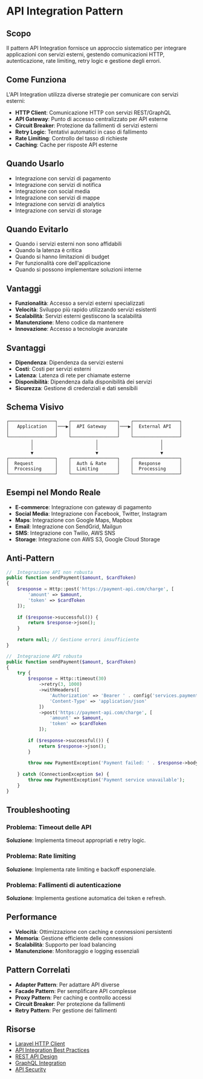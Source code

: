 # API Integration Pattern

## Scopo

Il pattern API Integration fornisce un approccio sistematico per integrare applicazioni con servizi esterni, gestendo comunicazioni HTTP, autenticazione, rate limiting, retry logic e gestione degli errori.

## Come Funziona

L'API Integration utilizza diverse strategie per comunicare con servizi esterni:

- **HTTP Client**: Comunicazione HTTP con servizi REST/GraphQL
- **API Gateway**: Punto di accesso centralizzato per API esterne
- **Circuit Breaker**: Protezione da fallimenti di servizi esterni
- **Retry Logic**: Tentativi automatici in caso di fallimento
- **Rate Limiting**: Controllo del tasso di richieste
- **Caching**: Cache per risposte API esterne

## Quando Usarlo

- Integrazione con servizi di pagamento
- Integrazione con servizi di notifica
- Integrazione con social media
- Integrazione con servizi di mappe
- Integrazione con servizi di analytics
- Integrazione con servizi di storage

## Quando Evitarlo

- Quando i servizi esterni non sono affidabili
- Quando la latenza è critica
- Quando si hanno limitazioni di budget
- Per funzionalità core dell'applicazione
- Quando si possono implementare soluzioni interne

## Vantaggi

- **Funzionalità**: Accesso a servizi esterni specializzati
- **Velocità**: Sviluppo più rapido utilizzando servizi esistenti
- **Scalabilità**: Servizi esterni gestiscono la scalabilità
- **Manutenzione**: Meno codice da mantenere
- **Innovazione**: Accesso a tecnologie avanzate

## Svantaggi

- **Dipendenza**: Dipendenza da servizi esterni
- **Costi**: Costi per servizi esterni
- **Latenza**: Latenza di rete per chiamate esterne
- **Disponibilità**: Dipendenza dalla disponibilità dei servizi
- **Sicurezza**: Gestione di credenziali e dati sensibili

## Schema Visivo

```
┌─────────────────┐    ┌─────────────────┐    ┌─────────────────┐
│   Application   │───▶│  API Gateway    │───▶│  External API   │
│                 │    │                 │    │                 │
└─────────────────┘    └─────────────────┘    └─────────────────┘
         │                       │                       │
         │                       │                       │
         ▼                       ▼                       ▼
┌─────────────────┐    ┌─────────────────┐    ┌─────────────────┐
│  Request        │    │  Auth & Rate    │    │  Response       │
│  Processing     │    │  Limiting       │    │  Processing     │
└─────────────────┘    └─────────────────┘    └─────────────────┘
```

## Esempi nel Mondo Reale

- **E-commerce**: Integrazione con gateway di pagamento
- **Social Media**: Integrazione con Facebook, Twitter, Instagram
- **Maps**: Integrazione con Google Maps, Mapbox
- **Email**: Integrazione con SendGrid, Mailgun
- **SMS**: Integrazione con Twilio, AWS SNS
- **Storage**: Integrazione con AWS S3, Google Cloud Storage

## Anti-Pattern

```php
//  Integrazione API non robusta
public function sendPayment($amount, $cardToken)
{
    $response = Http::post('https://payment-api.com/charge', [
        'amount' => $amount,
        'token' => $cardToken
    ]);
    
    if ($response->successful()) {
        return $response->json();
    }
    
    return null; // Gestione errori insufficiente
}

//  Integrazione API robusta
public function sendPayment($amount, $cardToken)
{
    try {
        $response = Http::timeout(30)
            ->retry(3, 1000)
            ->withHeaders([
                'Authorization' => 'Bearer ' . config('services.payment.api_key'),
                'Content-Type' => 'application/json'
            ])
            ->post('https://payment-api.com/charge', [
                'amount' => $amount,
                'token' => $cardToken
            ]);
        
        if ($response->successful()) {
            return $response->json();
        }
        
        throw new PaymentException('Payment failed: ' . $response->body());
        
    } catch (ConnectionException $e) {
        throw new PaymentException('Payment service unavailable');
    }
}
```

## Troubleshooting

### Problema: Timeout delle API
**Soluzione**: Implementa timeout appropriati e retry logic.

### Problema: Rate limiting
**Soluzione**: Implementa rate limiting e backoff esponenziale.

### Problema: Fallimenti di autenticazione
**Soluzione**: Implementa gestione automatica dei token e refresh.

## Performance

- **Velocità**: Ottimizzazione con caching e connessioni persistenti
- **Memoria**: Gestione efficiente delle connessioni
- **Scalabilità**: Supporto per load balancing
- **Manutenzione**: Monitoraggio e logging essenziali

## Pattern Correlati

- **Adapter Pattern**: Per adattare API diverse
- **Facade Pattern**: Per semplificare API complesse
- **Proxy Pattern**: Per caching e controllo accessi
- **Circuit Breaker**: Per protezione da fallimenti
- **Retry Pattern**: Per gestione dei fallimenti

## Risorse

- [Laravel HTTP Client](https://laravel.com/docs/http-client)
- [API Integration Best Practices](https://docs.aws.amazon.com/apigateway/latest/developerguide/api-gateway-best-practices.html)
- [REST API Design](https://restfulapi.net/)
- [GraphQL Integration](https://graphql.org/)
- [API Security](https://owasp.org/www-project-api-security/)

